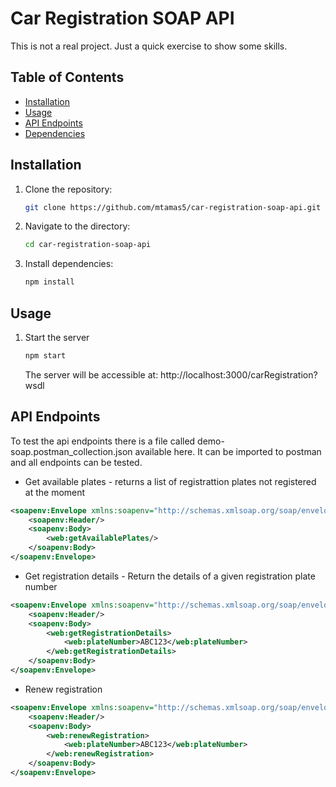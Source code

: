 # Car Registration SOAP API

This is not a real project. Just a quick exercise to show some skills.
## Table of Contents

- [Installation](#installation)
- [Usage](#usage)
- [API Endpoints](#api-endpoints)
- [Dependencies](#dependencies)

## Installation

1. Clone the repository:

   ```bash
   git clone https://github.com/mtamas5/car-registration-soap-api.git
   ```

2. Navigate to the directory:
    
    ```bash
    cd car-registration-soap-api
    ```
   
3. Install dependencies:

    ```bash
    npm install
    ```

## Usage

1. Start the server

    ```bash
   npm start 
    ```
   
    The server will be accessible at: http://localhost:3000/carRegistration?wsdl

## API Endpoints

To test the api endpoints there is a file called demo-soap.postman_collection.json available here. It can be imported to postman and all endpoints can be tested.


- Get available plates - returns a list of registrattion plates not registered at the moment
```xml
<soapenv:Envelope xmlns:soapenv="http://schemas.xmlsoap.org/soap/envelope/" xmlns:web="http://example.com/car-registration">
    <soapenv:Header/>
    <soapenv:Body>
        <web:getAvailablePlates/>
    </soapenv:Body>
</soapenv:Envelope> 
```
- Get registration details - Return the details of a given registration plate number
```xml
<soapenv:Envelope xmlns:soapenv="http://schemas.xmlsoap.org/soap/envelope/" xmlns:web="http://example.com/car-registration">
    <soapenv:Header/>
    <soapenv:Body>
        <web:getRegistrationDetails>
            <web:plateNumber>ABC123</web:plateNumber>
        </web:getRegistrationDetails>
    </soapenv:Body>
</soapenv:Envelope> 
```

- Renew registration 
```xml
<soapenv:Envelope xmlns:soapenv="http://schemas.xmlsoap.org/soap/envelope/" xmlns:web="http://example.com/car-registration">
    <soapenv:Header/>
    <soapenv:Body>
        <web:renewRegistration>
            <web:plateNumber>ABC123</web:plateNumber>
        </web:renewRegistration>
    </soapenv:Body>
</soapenv:Envelope> 
```
